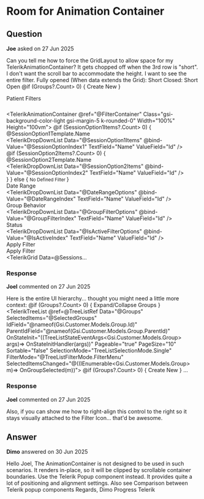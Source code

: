 # Room for Animation Container

## Question

**Joe** asked on 27 Jun 2025

Can you tell me how to force the GridLayout to allow space for my TelerikAnimationContainer? It gets chopped off when the 3rd row is "short". I don't want the scroll bar to accommodate the height. I want to see the entire filter. Fully opened (When data extends the Grid): Short Closed: Short Open <TelerikGridLayout Class="grid-layout"> <GridLayoutRows> <GridLayoutRow Height="28px" /> <GridLayoutRow /> <GridLayoutRow /> </GridLayoutRows> <GridLayoutItems> <GridLayoutItem Row="1"> @if (Groups?.Count> 0)
{ <TelerikButton OnClick="@OnCreate" Class="gsi-width-100pct gsi-padding-0"> Create New </TelerikButton> } </GridLayoutItem> <GridLayoutItem Row="2"> <div> <div class="gsi-background-color-light" style="height: 41px; display:flex;justify-content:space-between;"> <div class="align-self-center gsi-font-kendo gsi-margin-0"> Patient Filters </div> <TelerikButton FillMode="Clear" Class="gsi-border-width-0 gsi-border-color-white gsi-padding-8" Icon="@(Telerik.SvgIcons.SvgIcon.Filter)" OnClick="@GridFilterExpandCollapse" /> </div> <TelerikAnimationContainer @ref="@FilterContainer" Class="gsi-background-color-light gsi-margin-5 k-rounded-0" Width="100%" Height="100vm"> <TelerikStackLayout Spacing="1px" Class="gsi-margin-5"> <TelerikCard Width="33vh"> <CardBody> @if (SessionOption1Items?.Count> 0)
{ <div class="form-group-short gsi-max-width-250"> <label class="col-form-label"> @SessionOption1Template.Name </label> <br /> <TelerikDropDownList Data="@SessionOption1Items" @bind-Value="@SessionOptionIndex1" TextField="Name" ValueField="Id" /> </div> @if (SessionOption2Items?.Count> 0)
{ <div class="form-group-short gsi-max-width-250"> <label class="col-form-label"> @SessionOption2Template.Name </label> <br /> <TelerikDropDownList Data="@SessionOption2Items" @bind-Value="@SessionOptionIndex2" TextField="Name" ValueField="Id" /> </div> }
}
else
{ <small> No Defined Filter </small> } </CardBody> </TelerikCard> <TelerikCard Width="33vh"> <CardBody> <div class="form-group-short gsi-max-width-250"> <label class="col-form-label"> Date Range </label> <br /> <TelerikDropDownList Data="@DateRangeOptions" @bind-Value="@DateRangeIndex" TextField="Name" ValueField="Id" /> </div> <div class="form-group-short gsi-max-width-250"> <label class="col-form-label"> Group Behavior </label> <br /> <TelerikDropDownList Data="@GroupFilterOptions" @bind-Value="@GroupFilterIndex" TextField="Name" ValueField="Id" /> </div> </CardBody> </TelerikCard> <TelerikCard Width="34vh"> <CardBody> <div class="form-group-short gsi-max-width-250"> <label class="col-form-label"> Status </label> <br /> <TelerikDropDownList Data="@IsActiveFilterOptions" @bind-Value="@IsActiveIndex" TextField="Name" ValueField="Id" /> </div> <div class="form-group-short align-bottom"> <label class="col-form-label gsi-color-white"> Apply Filter </label> <br /> <TelerikButton OnClick="OnFilterChanged" Class="gsi-background-color gsi-color-white gsi-width-100pct"> Apply Filter </TelerikButton> </div> </CardBody> </TelerikCard> </TelerikStackLayout> </TelerikAnimationContainer> </div> </GridLayoutItem> <GridLayoutItem Row="3"> <TelerikGrid Data=@Sessions...

### Response

**Joel** commented on 27 Jun 2025

Here is the entire UI hierarchy... thought you might need a little more context: <TelerikSplitter Orientation="SplitterOrientation.Horizontal"> <SplitterPanes> <SplitterPane Size="40%" Min="30%" Max="70%" Collapsible="false" Class="k-scrollable"> <TelerikGridLayout Class="grid-layout"> <GridLayoutRows> <GridLayoutRow Height="28px" /> <GridLayoutRow /> </GridLayoutRows> <GridLayoutItems> @if (Groups?.Count> 0)
{ <GridLayoutItem Row="1"> <TelerikButton OnClick="@(()=> SetTreeListExpandedItems())" Class="gsi-width-100pct gsi-padding-0"> Expand/Collapse Groups </TelerikButton> </GridLayoutItem> } <GridLayoutItem Row="2"> <TelerikTreeList @ref=@TreeListRef Data="@Groups" SelectedItems="@SelectedGroups" IdField="@nameof(Gsi.Customer.Models.Group.Id)" ParentIdField="@nameof(Gsi.Customer.Models.Group.ParentId)" OnStateInit="((TreeListStateEventArgs<Gsi.Customer.Models.Group> args)=> OnStateInitHandler(args))" Pageable="true" PageSize="10" Sortable="false" SelectionMode="TreeListSelectionMode.Single" FilterMode="@TreeListFilterMode.FilterMenu" SelectedItemsChanged="@((IEnumerable<Gsi.Customer.Models.Group> m)=> OnGroupSelected(m))"> <TreeListColumns> <TreeListColumn Field="Name" Title="Group Filter" Expandable="true"> <Template> @{
var item=context as Gsi.Customer.Models.Group; <img height="32" width="32" src="@item.ImageUrl" /> @item.Name
} </Template> </TreeListColumn> </TreeListColumns> </TelerikTreeList> </GridLayoutItem> </GridLayoutItems> </TelerikGridLayout> </SplitterPane> <SplitterPane Collapsible="false" Min="30%" Max="70%" Class="k-scrollable"> <TelerikGridLayout Class="grid-layout"> <GridLayoutRows> <GridLayoutRow Height="28px" /> <GridLayoutRow /> <GridLayoutRow /> </GridLayoutRows> <GridLayoutItems> <GridLayoutItem Row="1"> @if (Groups?.Count> 0)
{ <TelerikButton OnClick="@OnCreate" Class="gsi-width-100pct gsi-padding-0"> Create New </TelerikButton> } </GridLayoutItem>...

### Response

**Joel** commented on 27 Jun 2025

Also, if you can show me how to right-align this control to the right so it stays visually attached to the Filter Icon... that'd be awesome.

## Answer

**Dimo** answered on 30 Jun 2025

Hello Joel, The AnimationContainer is not designed to be used in such scenarios. It renders in-place, so it will be clipped by scrollable container boundaries. Use the Telerik Popup component instead. It provides quite a lot of positioning and alignment settings. Also see Comparison between Telerik popup components Regards, Dimo Progress Telerik
